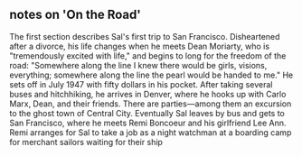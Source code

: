 ## notes on 'On the Road'

The first section describes Sal's first trip to San Francisco. Disheartened after a divorce, his life changes when he meets Dean Moriarty, who is "tremendously excited with life," and begins to long for the freedom of the road: "Somewhere along the line I knew there would be girls, visions, everything; somewhere along the line the pearl would be handed to me." He sets off in July 1947 with fifty dollars in his pocket. After taking several buses and hitchhiking, he arrives in Denver, where he hooks up with Carlo Marx, Dean, and their friends. There are parties—among them an excursion to the ghost town of Central City. Eventually Sal leaves by bus and gets to San Francisco, where he meets Remi Boncoeur and his girlfriend Lee Ann. Remi arranges for Sal to take a job as a night watchman at a boarding camp for merchant sailors waiting for their ship
